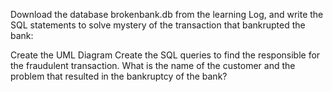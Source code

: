  Download the database brokenbank.db from the learning Log, and write the SQL statements to solve mystery of the transaction that bankrupted the bank:

Create the UML Diagram
Create the SQL queries to find the responsible for the fraudulent transaction.
What is the name of the customer and the problem that resulted in the bankruptcy of the bank?
